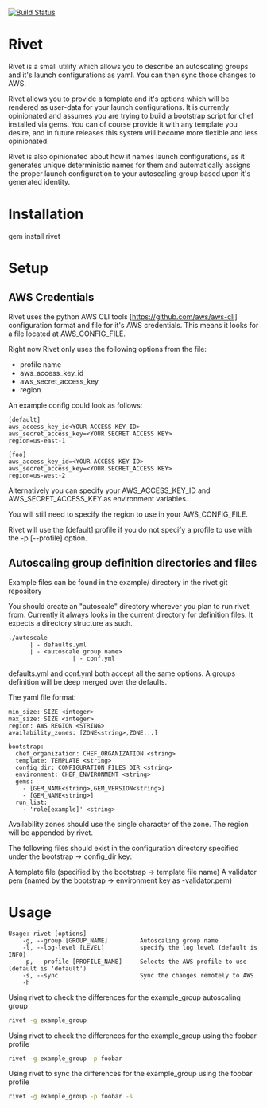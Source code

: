 [![Build Status](https://travis-ci.org/brianbianco/rivet.png)](https://travis-ci.org/brianbianco/rivet)

Rivet
=======
Rivet is a small utility which allows you to describe an autoscaling groups and it's launch configurations as yaml.  You can then sync those changes to AWS.

Rivet allows you to provide a template and it's options which will be rendered as user-data for your launch configurations.  It is currently opinionated and assumes you are trying to build
a bootstrap script for chef installed via gems.  You can of course provide it with any template you desire, and in future releases this system will become more flexible and less opinionated.

Rivet is also opinionated about how it names launch configurations, as it generates unique deterministic names for them and automatically assigns the proper launch configuration to your
autoscaling group based upon it's generated identity.

Installation
============

gem install rivet

Setup
=====

AWS Credentials
---------------

Rivet uses the python AWS CLI tools [https://github.com/aws/aws-cli] configuration format and file for it's AWS credentials.  This means it looks for a file located at AWS\_CONFIG\_FILE.

Right now Rivet only uses the following options from the file:

* profile name
* aws\_access\_key\_id
* aws\_secret\_access\_key
* region

An example config could look as follows:

```
[default]
aws_access_key_id<YOUR ACCESS KEY ID>
aws_secret_access_key=<YOUR SECRET ACCESS KEY>
region=us-east-1

[foo]
aws_access_key_id=<YOUR ACCESS KEY ID>
aws_secret_access_key=<YOUR SECRET_ACCESS KEY>
region=us-west-2
```

Alternatively you can specify your AWS\_ACCESS\_KEY\_ID and AWS\_SECRET\_ACCESS\_KEY as environment variables. 

You will still need to specify the region to use in your AWS\_CONFIG\_FILE.

Rivet will use the [default] profile if you do not specify a profile to use with the -p [--profile] option.


Autoscaling group definition directories and files
--------------------------------------------------

Example files can be found in the example/ directory in the rivet git repository

You should create an "autoscale" directory wherever you plan to run rivet from.  Currently it always looks in the current directory for definition files.  It expects a directory structure as such.

```
./autoscale
      | - defaults.yml
      | - <autoscale group name>
                  | - conf.yml
```

defaults.yml and conf.yml both accept all the same options.  A groups definition will be deep merged over the defaults.

The yaml file format:

```
min_size: SIZE <integer>
max_size: SIZE <integer>
region: AWS REGION <STRING>
availability_zones: [ZONE<string>,ZONE...]

bootstrap:
  chef_organization: CHEF_ORGANIZATION <string>
  template: TEMPLATE <string>
  config_dir: CONFIGURATION_FILES_DIR <string>
  environment: CHEF_ENVIRONMENT <string>
  gems:
    - [GEM_NAME<string>,GEM_VERSION<string>]
    - [GEM_NAME<string>]
  run_list:
    - 'role[example]' <string>

```

Availability zones should use the single character of the zone.  The region will be appended by rivet.

The following files should exist in the configuration directory specified under the bootstrap -> config_dir key:

A template file (specified by the bootstrap -> template file name)
A validator pem (named by the bootstrap -> environment key as <environment>-validator.pem)


Usage
=====

```
Usage: rivet [options]
    -g, --group [GROUP_NAME]         Autoscaling group name
    -l, --log-level [LEVEL]          specify the log level (default is INFO)
    -p, --profile [PROFILE_NAME]     Selects the AWS profile to use (default is 'default')
    -s, --sync                       Sync the changes remotely to AWS
    -h
```

Using rivet to check the differences for the example_group autoscaling group

```bash
rivet -g example_group
```

Using rivet to check the differences for the example_group using the foobar profile

```bash
rivet -g example_group -p foobar
```

Using rivet to sync the differences for the example_group using the foobar profile

```bash
rivet -g example_group -p foobar -s
```

